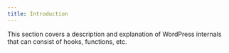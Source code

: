 ```yaml
---
title: Introduction
---
```


This section covers a description and explanation of WordPress internals that can consist of hooks, functions, etc.